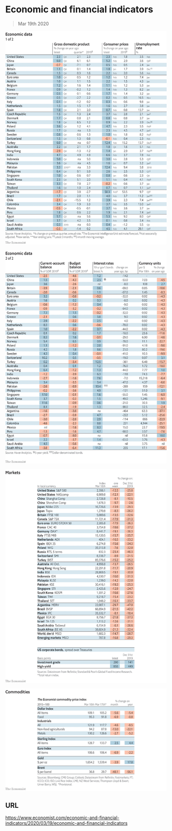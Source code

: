 # Economic and financial indicators

> Mar 19th 2020



![](./images/20200321_INT101.png)



![](./images/20200321_INT102.png)



![](./images/20200321_INT201.png)



![](./images/20200321_INT401.png)

## URL

https://www.economist.com/economic-and-financial-indicators/2020/03/19/economic-and-financial-indicators
